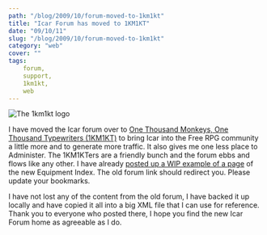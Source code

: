 ```yaml
---
path: "/blog/2009/10/forum-moved-to-1km1kt"
title: "Icar Forum has moved to 1KM1KT"
date: "09/10/11"
slug: "/blog/2009/10/forum-moved-to-1km1kt"
category: "web"
cover: ""
tags:
    forum,
    support,
    1km1kt,
    web
---
```

![The 1km1kt logo](http://www.1km1kt.net/images/1km1kt.jpg)

I have moved the Icar forum over to [One Thousand Monkeys, One Thousand Typewriters (1KM1KT)](http://www.1km1kt.net/forum/viewforum.php?f=34) to bring Icar into the Free RPG community a little more and to generate more traffic. It also gives me one less place to Administer. The 1KM1KTers are a friendly bunch and the forum ebbs and flows like any other. I have already [posted up a WIP example of a page](http://www.1km1kt.net/forum/viewtopic.php?f=34;t=1911) of the new Equipment Index. The old forum link should redirect you. Please update your bookmarks.

I have not lost any of the content from the old forum, I have backed it up locally and have copied it all into a big XML file that I can use for reference. Thank you to everyone who posted there, I hope you find the new Icar Forum home as agreeable as I do.